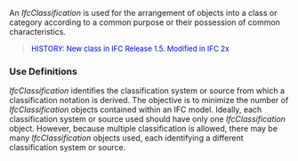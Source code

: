 An _IfcClassification_ is used for the arrangement of objects into a class or category according to a common purpose or their possession of common characteristics.

> <font color="#0000FF" size="-1">HISTORY: New class in IFC
		Release 1.5. Modified in IFC 2x </font>

### Use Definitions
_IfcClassification_ identifies the classification system or source from which a classification notation is derived. The objective is to minimize the number of _IfcClassification_ objects contained within an IFC model. Ideally, each classification system or source used should have only one _IfcClassification_ object. However, because multiple classification is allowed, there may be many _IfcClassification_ objects used, each identifying a different classification system or source.